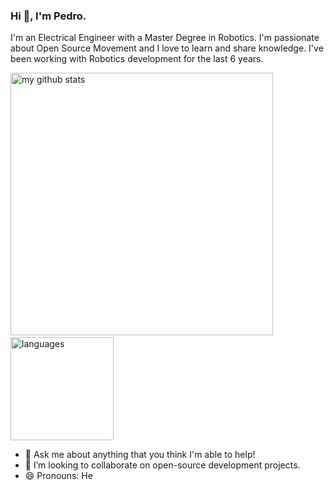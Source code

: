 ### Hi 👋, I'm Pedro.

I'm an Electrical Engineer with a Master Degree in Robotics. I'm passionate about Open Source Movement and I love to learn and share knowledge. I've been working with Robotics development for the last 6 years.

<p align="left">
<img src="https://github-readme-stats.vercel.app/api?username=pxalcantara&show_icons=true&theme=gruvbox" alt="my github stats" width="420"/>&nbsp;<img src="https://github-readme-stats.vercel.app/api/top-langs/?username=pxalcantara&layout=compact&theme=gruvbox" alt="languages" height="165">
</p>  

- 💬 Ask me about anything that you think I'm able to help!
-  🤝  I’m looking to collaborate on open-source development projects.
- 😄 Pronouns: He
<!--
**pxalcantara/pxalcantara** is a ✨ _special_ ✨ repository because its `README.md` (this file) appears on your GitHub profile.

Here are some ideas to get you started:

- 🔭 I’m currently working on ...
- 🌱 I’m currently learning ...
- 👯 I’m looking to collaborate on ...
- 🤔 I’m looking for help with ...
- 💬 Ask me about ...
- 📫 How to reach me: ...
- 😄 Pronouns: ...
- ⚡ Fun fact: ...
-->
